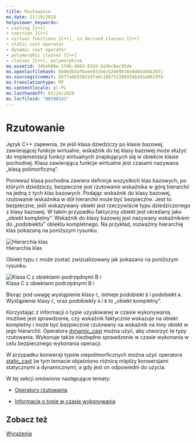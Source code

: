 ```yaml
---
title: Rzutowanie
ms.date: 11/19/2018
helpviewer_keywords:
- casting [C++]
- coercion [C++]
- virtual functions [C++], in derived classes [C++]
- static cast operator
- dynamic cast operator
- polymorphic classes [C++]
- classes [C++], polymorphism
ms.assetid: 3dbeb06e-2f4b-4693-832d-624bc8ec95de
ms.openlocfilehash: bb06db3af6aee031b6cb2d69b38a9404304420fc
ms.sourcegitcommit: 857fa6b530224fa6c18675138043aba9aa0619fb
ms.translationtype: MT
ms.contentlocale: pl-PL
ms.lasthandoff: 03/24/2020
ms.locfileid: "80190141"
---
```

# <a name="casting"></a>Rzutowanie

Język C++ zapewnia, że jeśli klasa dziedziczy po klasie bazowej, zawierającej funkcje wirtualne, wskaźnik do tej klasy bazowej może służyć do implementacji funkcji wirtualnych znajdujących się w obiekcie klasie pochodnej. Klasa zawierająca funkcje wirtualne jest czasami nazywana „klasą polimorficzną”.

Ponieważ klasa pochodna zawiera definicje wszystkich klas bazowych, po których dziedziczy, bezpieczne jest rzutowanie wskaźnika w górę hierarchii na jedną z tych klas bazowych. Podając wskaźnik do klasy bazowej, rzutowanie wskaźnika w dół hierarchii może być bezpieczne. Jest to bezpieczne, jeśli wskazywany obiekt jest rzeczywiście typu dziedziczonego z klasy bazowej. W takim przypadku faktyczny obiekt jest określany jako „obiekt kompletny”. Wskaźnik do klasy bazowej jest nazywany wskaźnikiem do „podobiektu” obiektu kompletnego. Na przykład, rozważmy hierarchię klas pokazaną na poniższym rysunku.

![Hierarchia klas](../cpp/media/vc38zz1.gif "Hierarchia klas") <br/>
Hierarchia klas

Obiekt typu `C` może zostać zwizualizowany jak pokazano na poniższym rysunku.

![Klasa C z obiektami&#45;podrzędnymi B i](../cpp/media/vc38zz2.gif "Klasa C z obiektami&#45;podrzędnymi B i") <br/>
Klasa C z obiektami podrzędnymi B i

Biorąc pod uwagę wystąpienie klasy `C`, istnieje podobiekt `B` i podobiekt `A`. Wystąpienie klasy `C`, oraz podobiekty `A` i `B` to „obiekt kompletny”.

Korzystając z informacji o typie uzyskiwanej w czasie wykonywania, możliwe jest sprawdzenie, czy wskaźnik faktycznie wskazuje na obiekt kompletny i może być bezpiecznie rzutowany na wskaźnik na inny obiekt w jego hierarchii. Operatora [dynamic_cast](../cpp/dynamic-cast-operator.md) można użyć, aby utworzyć te typy rzutowania. Wykonuje także niezbędne sprawdzenie w czasie wykonania w celu bezpiecznego wykonania operacji.

W przypadku konwersji typów niepolimorficznych można użyć operatora [static_cast](../cpp/static-cast-operator.md) (w tym temacie objaśniono różnicę między konwersjami statycznymi a dynamicznymi, a gdy jest on odpowiedni do użycia.

W tej sekcji omówiono następujące tematy:

- [Operatory rzutowania](../cpp/casting-operators.md)

- [Informacje o typie w czasie wykonywania](../cpp/run-time-type-information.md)

## <a name="see-also"></a>Zobacz też

[Wyrażenia](../cpp/expressions-cpp.md)
